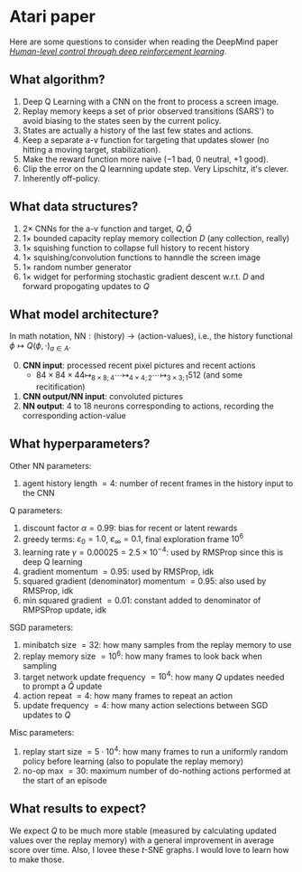 # Atari paper

Here are some questions to consider when reading the DeepMind paper [*Human-level control through deep reinforcement learning*](https://storage.googleapis.com/deepmind-media/dqn/DQNNaturePaper.pdf).

## What algorithm?

1. Deep Q Learning with a CNN on the front to process a screen image.  
2. Replay memory keeps a set of prior observed transitions (SARS') to avoid biasing to the states seen by the current policy.
3. States are actually a history of the last few states and actions.
4. Keep a separate a-v function for targeting that updates slower (no hitting a moving target, stabilization).
5. Make the reward function more naive ($-1$ bad, $0$ neutral, $+1$ good).
6. Clip the error on the Q learnning update step.  Very Lipschitz, it's clever.
7. Inherently off-policy.

## What data structures?

1. $2\times$ CNNs for the a-v function and target, $Q,\hat{Q}$
2. $1\times$ bounded capacity replay memory collection $D$ (any collection, really)
3. $1\times$ squishing function to collapse full history to recent history
4. $1\times$ squishing/convolution functions to hanndle the screen image
5. $1\times$ random number generator
6. $1\times$ widget for performing stochastic gradient descent w.r.t. $D$ and forward propogating updates to $Q$

## What model architecture?

In math notation, $\text{NN}:(\text{history})\to (\text{action-values})$, i.e., the history functional $\phi\mapsto Q(\phi, \cdot)_{a\in A}$.

0. **CNN input**: processed recent pixel pictures and recent actions
    - $84\times 84\times 44 \mapsto_{8\times 8; 4} \cdots \mapsto_{4\times 4; 2} \cdots \mapsto_{3\times 3; 1}512\text{ (and some recitification)}$
1. **CNN output/NN input**: convoluted pictures
2. **NN output**: $4$ to $18$ neurons corresponding to actions, recording the corresponding action-value

## What hyperparameters?

Other NN parameters:

1. agent history length $=4$: number of recent frames in the history input to the CNN

Q parameters:

1. discount factor $\alpha = 0.99$: bias for recent or latent rewards
2. greedy terms: $\varepsilon_0 = 1.0$, $\varepsilon_\infty = 0.1$, final exploration frame $10^{6}$
3. learning rate $\gamma = 0.00025 = 2.5\times 10^{-4}$: used by RMSProp since this is deep Q learning
4. gradient momentum $=0.95$: used by RMSProp, idk
5. squared gradient (denominator) momentum $=0.95$: also used by RMSProp, idk
6. min squared gradient $=0.01$: constant added to denominator of RMPSProp update, idk

SGD parameters:

1. minibatch size $=32$: how many samples from the replay memory to use
2. replay memory size $=10^{6}$: how many frames to look back when sampling
3. target network update frequency $=10^{4}$: how many $Q$ updates needed to prompt a $\hat{Q}$ update
4. action repeat $=4$: how many frames to repeat an action
5. update frequency $=4$: how many action selections between SGD updates to $Q$

Misc parameters:

1. replay start size $=5\cdot 10^{4}$: how many frames to run a uniformly random policy before learning (also to populate the replay memory)
2. no-op max $=30$: maximum number of do-nothing actions performed at the start of an episode

## What results to expect?

We expect $Q$ to be much more stable (measured by calculating updated values over the replay memory) with a general improvement in average score over time.  Also, I lovee these $t$-SNE graphs.  I would love to learn how to make those.
